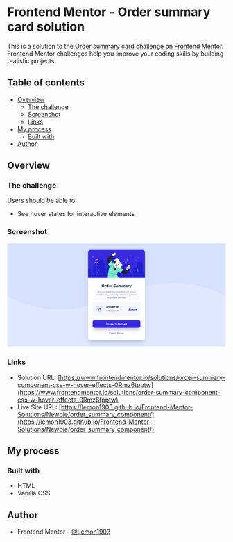 # Frontend Mentor - Order summary card solution

This is a solution to the [Order summary card challenge on Frontend Mentor](https://www.frontendmentor.io/challenges/order-summary-component-QlPmajDUj). Frontend Mentor challenges help you improve your coding skills by building realistic projects.

## Table of contents

- [Overview](#overview)
  - [The challenge](#the-challenge)
  - [Screenshot](#screenshot)
  - [Links](#links)
- [My process](#my-process)
  - [Built with](#built-with)
- [Author](#author)

## Overview

### The challenge

Users should be able to:

- See hover states for interactive elements

### Screenshot

![](./images//screenshot.png)

### Links

- Solution URL: [https://www.frontendmentor.io/solutions/order-summary-component-css-w-hover-effects-0Rmz6tpptw](https://www.frontendmentor.io/solutions/order-summary-component-css-w-hover-effects-0Rmz6tpptw)
- Live Site URL: [https://lemon1903.github.io/Frontend-Mentor-Solutions/Newbie/order_summary_component/](https://lemon1903.github.io/Frontend-Mentor-Solutions/Newbie/order_summary_component/)

## My process

### Built with

- HTML
- Vanilla CSS

## Author

- Frontend Mentor - [@Lemon1903](https://www.frontendmentor.io/profile/Lemon1903)
